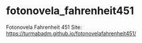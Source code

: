 # fotonovela_fahrenheit451
Fotonovela Fahrenheit 451
Site: https://turmabadm.github.io/fotonovelafahrenheit451/

